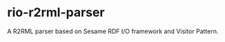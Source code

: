 rio-r2rml-parser
================

A R2RML parser based on Sesame RDF I/O framework and Visitor Pattern.
